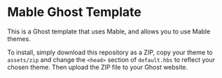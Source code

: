 # Mable Ghost Template

This is a Ghost template that uses Mable, and allows you to use Mable themes.

To install, simply download this repository as a ZIP, copy your theme to `assets/zip` and change the `<head>` section of `default.hbs` to reflect your chosen theme. Then upload the ZIP file to your Ghost website.

